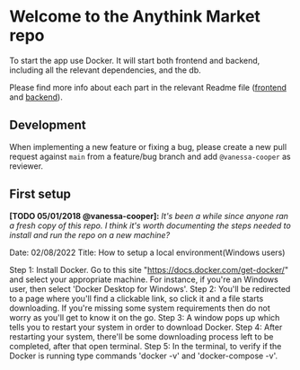 # Welcome to the Anythink Market repo

To start the app use Docker. It will start both frontend and backend, including all the relevant dependencies, and the db.

Please find more info about each part in the relevant Readme file ([frontend](frontend/readme.md) and [backend](backend/README.md)).

## Development

When implementing a new feature or fixing a bug, please create a new pull request against `main` from a feature/bug branch and add `@vanessa-cooper` as reviewer.

## First setup

**[TODO 05/01/2018 @vanessa-cooper]:** _It's been a while since anyone ran a fresh copy of this repo. I think it's worth documenting the steps needed to install and run the repo on a new machine?_

Date: 02/08/2022
Title: How to setup a local environment(Windows users)

Step 1: Install Docker. Go to this site "https://docs.docker.com/get-docker/" and   select your appropriate machine. For instance, if you're an Windows user, then select 
'Docker Desktop for Windows'. 
Step 2: You'll be redirected to a page where you'll find a clickable link, so click it and a file starts downloading. If you're missing some system requirements then do not worry as you'll get to know it on the go.
Step 3: A window pops up which tells you to restart your system in order to download Docker. 
Step 4: After restarting your system, there'll be some downloading process left to be completed, after that open terminal.
Step 5: In the terminal, to verify if the Docker is running type commands 'docker -v' and 'docker-compose -v'.

